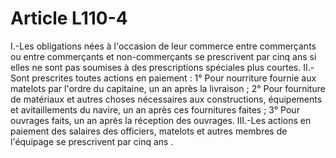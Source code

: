 # Article L110-4

I.-Les obligations nées à l'occasion de leur commerce entre commerçants ou entre commerçants et non-commerçants se prescrivent par cinq ans si elles ne sont pas soumises à des prescriptions spéciales plus courtes. II.-Sont prescrites toutes actions en paiement : 1° Pour nourriture fournie aux matelots par l'ordre du capitaine, un an après la livraison ; 2° Pour fourniture de matériaux et autres choses nécessaires aux constructions, équipements et avitaillements du navire, un an après ces fournitures faites ; 3° Pour ouvrages faits, un an après la réception des ouvrages. III.-Les actions en paiement des salaires des officiers, matelots et autres membres de l'équipage se prescrivent par cinq ans         .